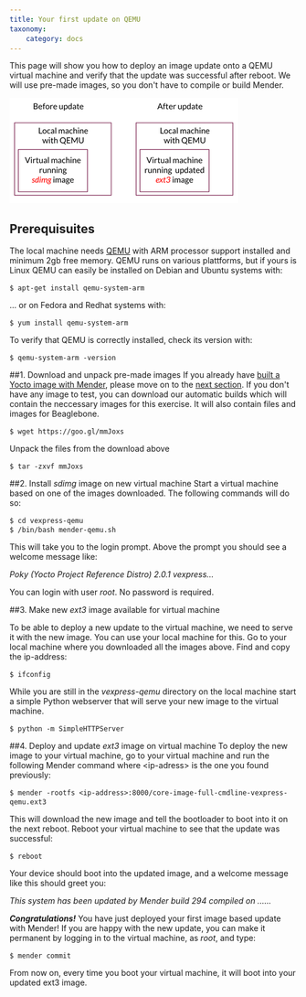 ```yaml
---
title: Your first update on QEMU
taxonomy:
    category: docs
---
```


This page will show you how to deploy an image update onto a QEMU virtual machine and verify that the update was successful after reboot. We will use pre-made images, so you don't have to compile or build Mender.

![Deploy update to QEMU - before and after](deploy_update_qemu_before_after.png)


## Prerequisuites

The local machine needs [QEMU](http://wiki.qemu.org/?target=_blank) with ARM processor support installed and minimum 2gb free memory. QEMU runs on various plattforms, but if yours is Linux QEMU can easily be installed on Debian and Ubuntu systems with:

```
$ apt-get install qemu-system-arm
```
... or on Fedora and Redhat systems</a> with:

```
$ yum install qemu-system-arm
```

To verify that QEMU is correctly installed, check its version with:

```
$ qemu-system-arm -version
```

##1. Download and unpack pre-made images 
If you already have [built a Yocto image with Mender](../../Artifacts/Building-Mender-Yocto-image), please move on to the [next section](#2-install-sdimg-image-on-new-virtual-machine). If you don't have any image to test, you can download our automatic builds which will contain the neccessary images for this exercise. It will also contain files and images for Beaglebone.

```
$ wget https://goo.gl/mmJoxs
```

Unpack the files from the download above

```
$ tar -zxvf mmJoxs
```

##2. Install *sdimg* image on new virtual machine
Start a virtual machine based on one of the images downloaded. The following commands will do so:

```
$ cd vexpress-qemu
$ /bin/bash mender-qemu.sh
```

This will take you to the login prompt. Above the prompt you should see a welcome message like:

*Poky (Yocto Project Reference Distro) 2.0.1 vexpress...*

You can login with user *root*. No password is required. 

##3. Make new *ext3* image available for virtual machine 

To be able to deploy a new update to the virtual machine, we need to serve it with the new image. You can use your local machine for this. Go to your local machine where you downloaded all the images above. Find and copy the ip-address:

```
$ ifconfig
```

While you are still in the *vexpress-qemu* directory on the local machine start a simple Python webserver that will serve your new image to the virtual machine.

```
$ python -m SimpleHTTPServer
```

##4. Deploy and update *ext3* image on virtual machine
To deploy the new image to your virtual machine, go to your virtual machine and run the following Mender command where &lt;ip-adress&gt; is the one you found previously:

```
$ mender -rootfs <ip-address>:8000/core-image-full-cmdline-vexpress-qemu.ext3
```

This will download the new image and tell the bootloader to boot into it on the next reboot. Reboot your virtual machine to see that the update was successful:

```
$ reboot
```

Your device should boot into the updated image, and a welcome message like this should greet you:

*This system has been updated by Mender build 294 compiled on ......*

***Congratulations!*** You have just deployed your first image based update with Mender! If you are happy with the new update, you can make it permanent by logging in to the virtual machine, as *root*, and type:


```
$ mender commit
```

From now on, every time you boot your virtual machine, it will boot into your updated ext3 image.
